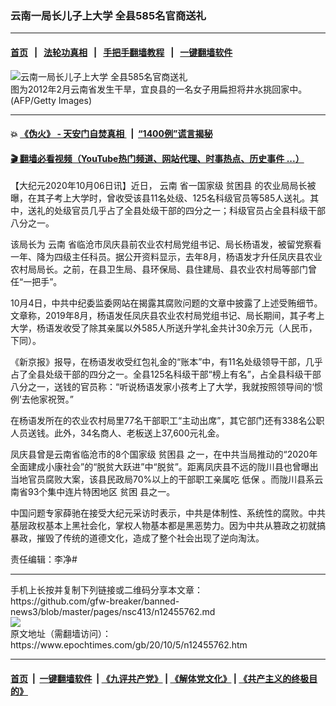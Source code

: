 ### 云南一局长儿子上大学 全县585名官商送礼
------------------------

#### [首页](https://github.com/gfw-breaker/banned-news3/blob/master/README.md) &nbsp;&nbsp;|&nbsp;&nbsp; [法轮功真相](https://github.com/begood0513/basic/blob/master/README.md)  &nbsp;&nbsp;|&nbsp;&nbsp; [手把手翻墙教程](https://github.com/gfw-breaker/guides/wiki)  &nbsp;&nbsp;|&nbsp;&nbsp; [一键翻墙软件](https://github.com/gfw-breaker/nogfw/blob/master/README.md)  



<div><img alt="云南一局长儿子上大学 全县585名官商送礼" class="attachment-djy_600_400 size-djy_600_400 wp-post-image" src="https://i.epochtimes.com/assets/uploads/2017/11/GettyImages-140101623-600x400.jpg"/>
<div class="caption">
 图为2012年2月云南省发生干旱，宜良县的一名女子用扁担将井水挑回家中。(AFP/Getty Images)
</div></div><hr/>

#### 💥 [《伪火》 - 天安门自焚真相 ](http://158.247.195.190:10000/videos/blog/weihuo.html)&nbsp; |&nbsp; [“1400例”谎言揭秘  ](http://158.247.195.190:10000/videos/blog/jiexi1400.html)

#### [ 🎬  翻墙必看视频（YouTube热门频道、网站代理、时事热点、历史事件 ...）](https://github.com/gfw-breaker/links/blob/master/banned.md)

<div><p>
 【大纪元2020年10月06日讯】近日，
 <ok href="https://www.epochtimes.com/gb/tag/%E4%BA%91%E5%8D%97.html">
  云南
 </ok>
 省一国家级
 <ok href="https://www.epochtimes.com/gb/tag/%E8%B4%AB%E5%9B%B0%E5%8E%BF.html">
  贫困县
 </ok>
 的农业局局长被曝，在其子考上大学时，曾收受该县11名处级、125名科级官员等585人送礼。其中，送礼的处级官员几乎占了全县处级干部的四分之一；科级官员占全县科级干部八分之一。
</p>
<p>
 该局长为
 <ok href="https://www.epochtimes.com/gb/tag/%E4%BA%91%E5%8D%97.html">
  云南
 </ok>
 省临沧市凤庆县前农业农村局党组书记、局长杨语发，被留党察看一年、降为四级主任科员。据公开资料显示，去年8月，杨语发才升任凤庆县农业农村局局长。之前，在县卫生局、县环保局、县住建局、县农业农村局等部门曾任“一把手”。
</p>
<p>
 10月4日，中共中纪委监委网站在揭露其腐败问题的文章中披露了上述受贿细节。文章称，2019年8月，杨语发任凤庆县农业农村局党组书记、局长期间，其子考上大学，杨语发收受了除其亲属以外585人所送升学礼金共计30余万元（人民币，下同）。
</p>
<p>
 《新京报》报导，在杨语发收受红包礼金的“账本”中，有11名处级领导干部，几乎占了全县处级干部的四分之一。全县125名科级干部“榜上有名”，占全县科级干部八分之一，送钱的官员称：“听说杨语发家小孩考上了大学，我就按照领导间的‘惯例’去他家祝贺。”
</p>
<p>
 在杨语发所在的农业农村局里77名干部职工“主动出席”，其它部门还有338名公职人员送钱。此外，34名商人、老板送上37,600元礼金。
</p>
<p>
 凤庆县曾是云南省临沧市的8个国家级
 <ok href="https://www.epochtimes.com/gb/tag/%E8%B4%AB%E5%9B%B0%E5%8E%BF.html">
  贫困县
 </ok>
 之一，在中共当局推动的“2020年全面建成小康社会”的“脱贫大跃进”中“脱贫”。距离凤庆县不远的陇川县也曾曝出当地官员腐败大案，该县民政局70%以上的干部职工亲属吃
 <ok href="https://www.epochtimes.com/gb/tag/%E4%BD%8E%E4%BF%9D.html">
  低保
 </ok>
 。而陇川县系云南省93个集中连片特困地区
 <ok href="https://www.epochtimes.com/gb/tag/%E8%B4%AB%E5%9B%B0.html">
  贫困
 </ok>
 县之一。
</p>
<p>
 中国问题专家薛驰在接受大纪元采访时表示，中共是体制性、系统性的腐败。中共基层政权基本上黑社会化，掌权人物基本都是黑恶势力。因为中共从篡政之初就搞暴政，摧毁了传统的道德文化，造成了整个社会出现了逆向淘汰。
</p>
<p>
 责任编辑：李净#
</p>
</div>
<hr/>
手机上长按并复制下列链接或二维码分享本文章：<br/>
https://github.com/gfw-breaker/banned-news3/blob/master/pages/nsc413/n12455762.md <br/>
<a href='https://github.com/gfw-breaker/banned-news3/blob/master/pages/nsc413/n12455762.md'><img src='https://github.com/gfw-breaker/banned-news3/blob/master/pages/nsc413/n12455762.md.png'/></a> <br/>
原文地址（需翻墙访问）：https://www.epochtimes.com/gb/20/10/5/n12455762.htm


------------------------
#### [首页](https://github.com/gfw-breaker/banned-news3/blob/master/README.md) &nbsp;|&nbsp; [一键翻墙软件](https://github.com/gfw-breaker/nogfw/blob/master/README.md) &nbsp;| [《九评共产党》](https://github.com/gfw-breaker/9ping.md/blob/master/README.md#九评之一评共产党是什么) | [《解体党文化》](https://github.com/gfw-breaker/jtdwh.md/blob/master/README.md) | [《共产主义的终极目的》](https://github.com/gfw-breaker/gczydzjmd.md/blob/master/README.md)


<img src='http://gfw-breaker.win/banned-news3/pages/nsc413/n12455762.md' width='0px' height='0px'/>